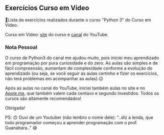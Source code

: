 ## Exercícios Curso em Vídeo

:tipping_hand_person:Lista de exercícios realizados durante o curso "Python 3" do Curso em Vídeo.

Curso em Vídeo: [site](https://www.cursoemvideo.com/) do curso e [canal](https://www.youtube.com/channel/UCrWvhVmt0Qac3HgsjQK62FQ) do YouTube.

### Nota Pessoal

O curso de Python3 do canal me ajudou muito, pois iniciei meu aprendizado em programação por pura curiosidade e do zero. As aulas são simples e de fácil compreensão, aumentam de complexidade conforme a evolução do aprendizado (ou seja, se você seguir as aulas certinho e fizer os exercícios, não terá problemas em acompanhar as aulas).:wink:

Após as aulas no canal do YouTube, iniciei também aulas no site e no [Apoie.me](https://apoie.me/cursoemvideo), que também valem cada centavo e segundo investidos. Todos os cursos são altamente recomendados!

Obrigada!

PS: :upside_down_face: Ouvi de um Youtuber (não lembro o nome dele): "..diz a lenda, que todo programador começou a aprender programação com o prof. Guanabara.." :sweat_smile:
